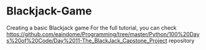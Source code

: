 # Blackjack-Game
Creating a basic Blackjack game
For the full tutorial, you can check https://github.com/eaindome/Programming/tree/master/Python/100%20Days%20of%20Code/Day%2011-The_BlackJack_Capstone_Project repository

